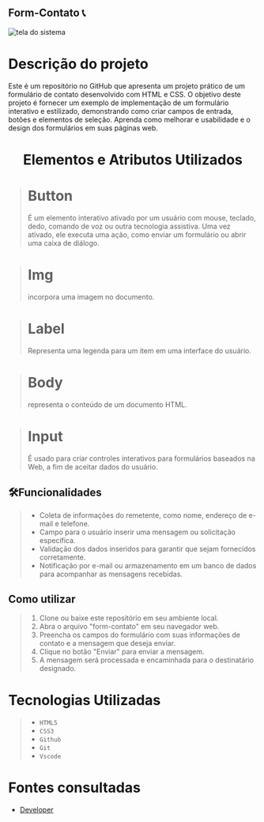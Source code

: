 ## Form-Contato 📞

![tela do sistema](Formul%C3%A1rio-contato.png)
# Descrição do projeto
Este é um repositório no GitHub que apresenta um projeto prático de um formulário de contato desenvolvido com HTML e CSS. O objetivo deste projeto é fornecer um exemplo de implementação de um formulário interativo e estilizado, demonstrando como criar campos de entrada, botões e elementos de seleção. Aprenda como melhorar e usabilidade e o design dos formulários em suas páginas web.


<h1 align = "center">

Elementos e Atributos Utilizados

</h1>

># Button 
>É um elemento interativo ativado por um usuário com mouse, teclado, dedo, comando de voz ou outra tecnologia assistiva. Uma vez ativado, ele executa uma ação, como enviar um formulário ou abrir uma caixa de diálogo.

># Img
>incorpora uma imagem no documento.

># Label
>Representa uma legenda para um item em uma interface do usuário.

># Body
>representa o conteúdo de um documento HTML.

># Input
>É usado para criar controles interativos para formulários baseados na Web, a fim de aceitar dados do usuário.

>

##  🛠️Funcionalidades
>- Coleta de informações do remetente, como nome, endereço de e-mail e telefone.
>- Campo para o usuário inserir uma mensagem ou solicitação específica.
>- Validação dos dados inseridos para garantir que sejam fornecidos corretamente.
>- Notificação por e-mail ou armazenamento em um banco de dados para acompanhar as mensagens recebidas.

 ## Como utilizar
>1. Clone ou baixe este repositório em seu ambiente local.
>2. Abra o arquivo "form-contato" em seu navegador web.
>3. Preencha os campos do formulário com suas informações de contato e a mensagem que deseja enviar.
>4. Clique no botão "Enviar" para enviar a mensagem.
>5. A mensagem será processada e encaminhada para o destinatário designado.

# Tecnologias Utilizadas
>* ``HTML5``
>* ``CSS3``
>* ``Github`` 
>* ``Git``
>* ``Vscode``

# Fontes consultadas
* [Developer](https://developer.mozilla.org/en-US/docs/Web/HTML/Element/input)


